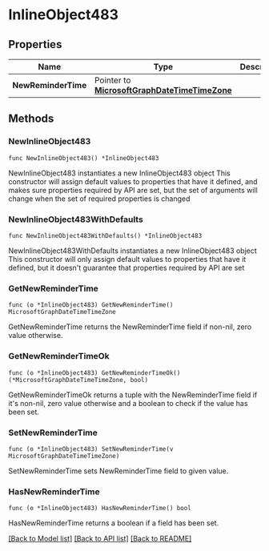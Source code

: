 # InlineObject483

## Properties

Name | Type | Description | Notes
------------ | ------------- | ------------- | -------------
**NewReminderTime** | Pointer to [**MicrosoftGraphDateTimeTimeZone**](MicrosoftGraphDateTimeTimeZone.md) |  | [optional] 

## Methods

### NewInlineObject483

`func NewInlineObject483() *InlineObject483`

NewInlineObject483 instantiates a new InlineObject483 object
This constructor will assign default values to properties that have it defined,
and makes sure properties required by API are set, but the set of arguments
will change when the set of required properties is changed

### NewInlineObject483WithDefaults

`func NewInlineObject483WithDefaults() *InlineObject483`

NewInlineObject483WithDefaults instantiates a new InlineObject483 object
This constructor will only assign default values to properties that have it defined,
but it doesn't guarantee that properties required by API are set

### GetNewReminderTime

`func (o *InlineObject483) GetNewReminderTime() MicrosoftGraphDateTimeTimeZone`

GetNewReminderTime returns the NewReminderTime field if non-nil, zero value otherwise.

### GetNewReminderTimeOk

`func (o *InlineObject483) GetNewReminderTimeOk() (*MicrosoftGraphDateTimeTimeZone, bool)`

GetNewReminderTimeOk returns a tuple with the NewReminderTime field if it's non-nil, zero value otherwise
and a boolean to check if the value has been set.

### SetNewReminderTime

`func (o *InlineObject483) SetNewReminderTime(v MicrosoftGraphDateTimeTimeZone)`

SetNewReminderTime sets NewReminderTime field to given value.

### HasNewReminderTime

`func (o *InlineObject483) HasNewReminderTime() bool`

HasNewReminderTime returns a boolean if a field has been set.


[[Back to Model list]](../README.md#documentation-for-models) [[Back to API list]](../README.md#documentation-for-api-endpoints) [[Back to README]](../README.md)



